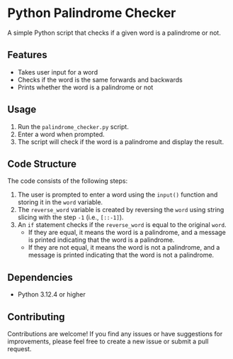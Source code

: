 # Python Palindrome Checker

A simple Python script that checks if a given word is a palindrome or not.

## Features

- Takes user input for a word
- Checks if the word is the same forwards and backwards
- Prints whether the word is a palindrome or not

## Usage

1. Run the `palindrome_checker.py` script.
2. Enter a word when prompted.
3. The script will check if the word is a palindrome and display the result.

## Code Structure

The code consists of the following steps:

1. The user is prompted to enter a word using the `input()` function and storing it in the `word` variable.
2. The `reverse_word` variable is created by reversing the `word` using string slicing with the step `-1` (i.e., `[::-1]`).
3. An `if` statement checks if the `reverse_word` is equal to the original `word`.
   - If they are equal, it means the word is a palindrome, and a message is printed indicating that the word is a palindrome.
   - If they are not equal, it means the word is not a palindrome, and a message is printed indicating that the word is not a palindrome.

## Dependencies

- Python 3.12.4 or higher

## Contributing

Contributions are welcome! If you find any issues or have suggestions for improvements, please feel free to create a new issue or submit a pull request.

